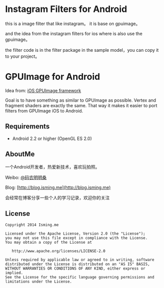 # Instagram Filters for Android

this is a image filter that like instagram。
it is base on gpuimage。

and the idea from the instagram filters for ios where is also use the gpuimage。

the filter code is in the filter package in the sample model，you can copy it to your project。

# GPUImage for Android

Idea from: [iOS GPUImage framework](https://github.com/BradLarson/GPUImage)

Goal is to have something as similar to GPUImage as possible. Vertex and fragment shaders are exactly the same. That way it makes it easier to port filters from GPUImage iOS to Android.

## Requirements
* Android 2.2 or higher (OpenGL ES 2.0)


## AboutMe

一个Android开发者，热爱新技术，喜欢玩拍照。

Weibo: [@码农明明桑](http://www.weibo.com/mingmingsang)

Blog:  [http://blog.isming.me](http://blog.isming.me)

 会经常在博客分享一些个人的学习记录，欢迎你的关注



## License
    Copyright 2014 Isming.me

    Licensed under the Apache License, Version 2.0 (the "License");
    you may not use this file except in compliance with the License.
    You may obtain a copy of the License at

       http://www.apache.org/licenses/LICENSE-2.0

    Unless required by applicable law or agreed to in writing, software
    distributed under the License is distributed on an "AS IS" BASIS,
    WITHOUT WARRANTIES OR CONDITIONS OF ANY KIND, either express or implied.
    See the License for the specific language governing permissions and
    limitations under the License.